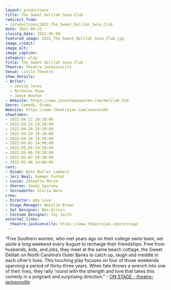 ```yaml
---
layout: productions
title: The Sweet Delilah Swim Club
redirect_from:
- /productions/2022_The_Sweet_Delilah_Swim_Club
date: 2022-04-22
closing_date: 2022-05-08
featured_image: 2022_The_Sweet_Delilah_Swim_Club.jpg
image_credit:
image_alt:
image_caption:
category: play
Title: The Sweet Delilah Swim Club
Theatre: Theatre Jacksonville
Venue: Little Theatre
show_details:
- Writer: 
  - Jessie Jones
  - Nicholas Hope
  - Jamie Wooten
- Website: https://www.joneshopewooten.com/delilah.htm
Genre: Comedy, Drama
Website: https://www.theatrejax.com/season102
showtimes:
- 2022-04-22 19:30:00
- 2022-04-23 19:30:00
- 2022-04-28 19:30:00
- 2022-04-29 19:30:00
- 2022-04-30 19:30:00
- 2022-05-01 14:00:00
- 2022-05-05 19:30:00
- 2022-05-06 19:30:00
- 2022-05-07 19:30:00
- 2022-05-08 14:00:00
cast:
- Dinah: Beth Butler Lambert
- Jeri Neal: Sommer Farhat
- Lexie: Zonnetta Marie
- Sheree: Sandy Spurney
- Vernadette: Gloria Ware
crew:
- Director: Amy Love
- Stage Manager: Natalie Brown
- Set Designer: Ben Girvin
- Costume Designer: Joy Smith
external_links:
  theatre-jacksonville: https://www.theatrejax.com/onstage
---
```

"Five Southern women, who met years ago on their college swim team, set aside a long weekend every August to recharge their friendships. Free from husbands, kids, and jobs, they meet at the same beach cottage, the Sweet Delilah on North Carolina’s Outer Banks to catch up, laugh and meddle in each other’s lives. This touching play focuses on four of those weekends spanning a period of thirty-three years. When fate throws a wrench into one of their lives, they rally ‘round with the strength and love that takes this comedy in a poignant and surprising direction." - [ON STAGE - theatre-jacksonville](https://www.theatrejax.com/onstage)
